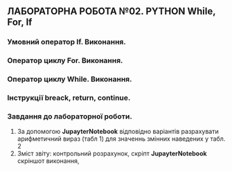 ## **ЛАБОРАТОРНА РОБОТА №02. PYTHON While, For, If**
### Умовний оператор **If**. Виконання.
### Оператор циклу  **For**. Виконання.
### Оператор циклу  **While**. Виконання.
### Інструкції **breack, return, continue**.
### **Завдання** до лабораторної роботи.
1. За допомогою **JupayterNotebook** відповідно варіантів разрахувати  арифметичний вираз (табл 1) для значеннь змінних наведених у табл. 2
1. Зміст звіту: контрольний розрахунок, скріпт **JupayterNotebook** скріншот виконання,
